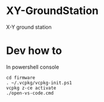 # XY-GroundStation
X-Y ground station

# Dev how to
In powershell console
```
cd firmware
. ~/.vcpkg/vcpkg-init.ps1
vcpkg z-ce activate
./open-vs-code.cmd
```